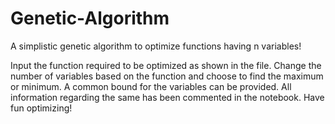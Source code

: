# Genetic-Algorithm
A simplistic genetic algorithm to optimize functions having n variables!

Input the function required to be optimized as shown in the file. Change the number of variables based on the function and choose to find the maximum or minimum. A common bound for the variables can be provided. All information regarding the same has been commented in the notebook. Have fun optimizing!

